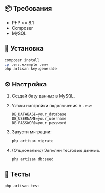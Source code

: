 
## 📦 Требования

- PHP >= 8.1
- Composer
- MySQL

## 🚀 Установка

```bash
composer install
cp .env.example .env
php artisan key:generate
```

## ⚙️ Настройка

1. Создай базу данных в MySQL.
2. Укажи настройки подключения в `.env`:
   ```env
   DB_DATABASE=your_database
   DB_USERNAME=your_username
   DB_PASSWORD=your_password
   ```
3. Запусти миграции:
   ```bash
   php artisan migrate
   ```

4. (Опционально) Заполни тестовые данные:
   ```bash
   php artisan db:seed
   ```

## 🧪 Тесты

```bash
php artisan test
```
